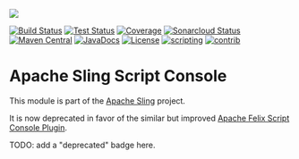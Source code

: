 [<img src="https://sling.apache.org/res/logos/sling.png"/>](https://sling.apache.org)

 [![Build Status](https://ci-builds.apache.org/job/Sling/job/modules/job/sling-org-apache-sling-scripting-console/job/master/badge/icon)](https://ci-builds.apache.org/job/Sling/job/modules/job/sling-org-apache-sling-scripting-console/job/master/) [![Test Status](https://img.shields.io/jenkins/tests.svg?jobUrl=https://ci-builds.apache.org/job/Sling/job/modules/job/sling-org-apache-sling-scripting-console/job/master/)](https://ci-builds.apache.org/job/Sling/job/modules/job/sling-org-apache-sling-scripting-console/job/master/test/?width=800&height=600) [![Coverage](https://sonarcloud.io/api/project_badges/measure?project=apache_sling-org-apache-sling-scripting-console&metric=coverage)](https://sonarcloud.io/dashboard?id=apache_sling-org-apache-sling-scripting-console) [![Sonarcloud Status](https://sonarcloud.io/api/project_badges/measure?project=apache_sling-org-apache-sling-scripting-console&metric=alert_status)](https://sonarcloud.io/dashboard?id=apache_sling-org-apache-sling-scripting-console) [![Maven Central](https://maven-badges.herokuapp.com/maven-central/org.apache.sling/org.apache.sling.scripting.console/badge.svg)](https://search.maven.org/#search%7Cga%7C1%7Cg%3A%22org.apache.sling%22%20a%3A%22org.apache.sling.scripting.console%22) [![JavaDocs](https://www.javadoc.io/badge/org.apache.sling/org.apache.sling.scripting.console.svg)](https://www.javadoc.io/doc/org.apache.sling/org.apache.sling.scripting.console) [![License](https://img.shields.io/badge/License-Apache%202.0-blue.svg)](https://www.apache.org/licenses/LICENSE-2.0) [![scripting](https://sling.apache.org/badges/group-scripting.svg)](https://github.com/apache/sling-aggregator/blob/master/docs/groups/scripting.md)&#32;[![contrib](https://sling.apache.org/badges/status-contrib.svg)](https://github.com/apache/sling-aggregator/blob/master/docs/status/contrib.md)

# Apache Sling Script Console

This module is part of the [Apache Sling](https://sling.apache.org) project.

It is now deprecated in favor of the similar but improved [Apache Felix Script Console Plugin](http://felix.apache.org/documentation/subprojects/apache-felix-script-console-plugin.html).

TODO: add a "deprecated" badge here.
